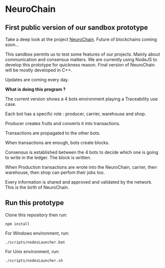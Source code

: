 # NeuroChain

## First public version of our sandbox prototype
Take a deep look at the project [NeuroChain](https://www.neurochaintech.io/). Future of blockchains coming soon...


This sandbox permits us to test some features of our projects. Mainly about communication and consensus matters. We are currently using NodeJS to develop this prototype for quickness reason. Final version of NeuroChain will be mostly developed in C++.


Updates are coming every day.


**What is doing this program ?**


The current version shows a 4 bots environment playing a Traceability use case.

Each bot has a specific role : producer, carrier, warehouse and shop. 


Producer creates fruits and converts it into transactions.


Transactions are propagated to the other bots.


When transactions are enough, bots create blocks.


Consensus is established between the 4 bots to decide which one is going to write in the ledger. The block is written.


When Production transactions are wrote into the NeuroChain, carrier, then warehouse, then shop can perfom their jobs too. 


Every information is shared and approved and validated by the network. This is the birth of NeuroChain.

## Run this prototype
Clone this repository then run:
```
npm install
```
For Windows environment, run: 
```
./scripts/nodesLauncher.bat 
```
For Unix environment, run: 
```
./scripts/nodesLauncher.sh
```

##
